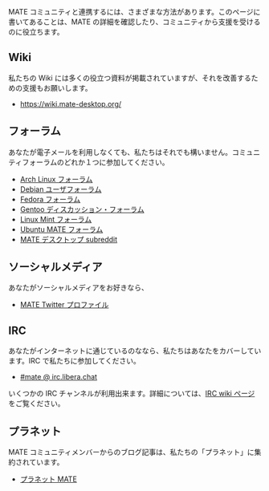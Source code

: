 <!--
.. link:
.. description:
.. tags: Forums,Wiki,IRC,Planet
.. date: 2011-12-05 07:14:07
.. title: コミュニティ
.. slug: community
-->

MATE コミュニティと連携するには、さまざまな方法があります。このページに書いてあることは、MATE の詳細を確認したり、コミュニティから支援を受けるのに役立ちます。

## Wiki

私たちの Wiki には多くの役立つ資料が掲載されていますが、それを改善するための支援もお願いします。

  * <https://wiki.mate-desktop.org/>

## フォーラム

あなたが電子メールを利用しなくても、私たちはそれでも構いません。コミュニティフォーラムのどれか１つに参加してください。

  * [Arch Linux フォーラム](https://bbs.archlinux.org/)
  * [Debian ユーザフォーラム](http://forums.debian.net/)
  * [Fedora フォーラム](https://fedoraforum.org/)
  * [Gentoo ディスカッション・フォーラム](https://forums.gentoo.org/)
  * [Linux Mint フォーラム](https://forums.linuxmint.com/)
  * [Ubuntu MATE フォーラム](https://ubuntu-mate.community)
  * [MATE デスクトップ subreddit](https://www.reddit.com/r/MATEDesktop)

## ソーシャルメディア

あなたがソーシャルメディアをお好きなら、

  * [MATE Twitter プロファイル](https://twitter.com/mate_desktop)

## IRC

あなたがインターネットに通じているのななら、私たちはあなたをカバーしています。IRC で私たちに参加してください。

  * [#mate @ irc.libera.chat](https://web.libera.chat/?#mate)

いくつかの IRC チャンネルが利用出来ます。詳細については、[IRC wiki ページ](https://wiki.mate-desktop.org/introduction/contributing/)をご覧ください。

## プラネット

MATE コミュニティメンバーからのブログ記事は、私たちの「プラネット」に集約されています。

  * [プラネット MATE](https://planet.mate-desktop.org)

